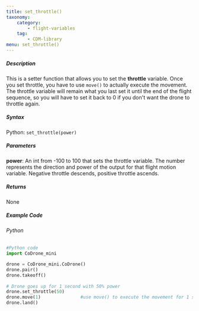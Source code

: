```yaml
---
title: set_throttle()
taxonomy:
    category:
        - flight-variables
    tag:
        - CDM-library
menu: set_throttle()
---
```


##### Description

This is a setter function that allows you to set the **throttle** variable. Once you set throttle, you have to use ```move()``` to actually execute the movement. The throttle variable will remain what you last set it until the end of the flight sequence, so you will have to set it back to 0 if you don't want the drone to throttle again.

##### Syntax
Python: ```set_throttle(power)```

##### Parameters

**power**: An int from -100 to 100 that sets the throttle variable.  The number represents the direction and power of the output for that flight motion variable. Negative throttle descends, positive throttle ascends.

##### Returns

None

##### Example Code
###### Python
```python
#Python code
import CoDrone_mini

drone = CoDrone_mini.CoDrone()
drone.pair()
drone.takeoff()
	
# Drone goes up for 1 second with 50% power
drone.set_throttle(50)
drone.move(1)				#use move() to execute the movement for 1 second
drone.land()
```
